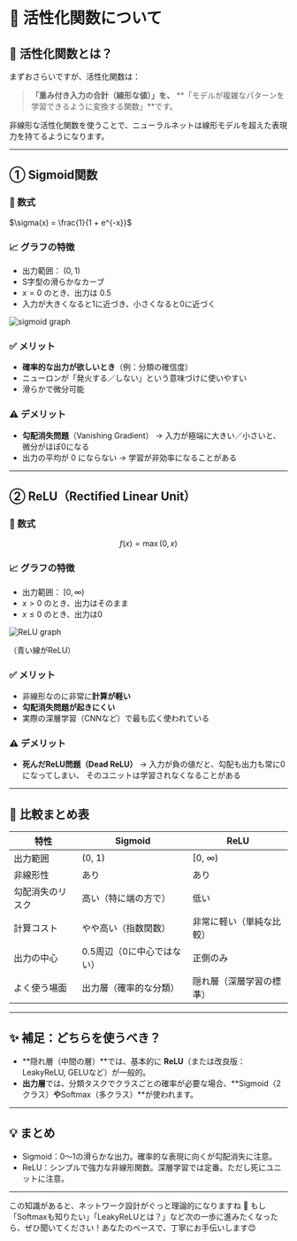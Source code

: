 
# 📘 活性化関数について

## 🔹 活性化関数とは？

まずおさらいですが、活性化関数は：

> **「重み付き入力の合計（線形な値）」を、**
> \*\*「モデルが複雑なパターンを学習できるように変換する関数」\*\*です。

非線形な活性化関数を使うことで、ニューラルネットは線形モデルを超えた表現力を持てるようになります。

---

## ① Sigmoid関数

### 📌 数式


$\sigma(x) = \frac{1}{1 + e^{-x}}$

### 📈 グラフの特徴

* 出力範囲： $(0, 1)$
* S字型の滑らかなカーブ
* $x = 0$ のとき、出力は 0.5
* 入力が大きくなると1に近づき、小さくなると0に近づく

![sigmoid graph](https://upload.wikimedia.org/wikipedia/commons/8/88/Logistic-curve.svg)

### ✅ メリット

* **確率的な出力が欲しいとき**（例：分類の確信度）
* ニューロンが「発火する／しない」という意味づけに使いやすい
* 滑らかで微分可能

### ⚠️ デメリット

* **勾配消失問題**（Vanishing Gradient）
  → 入力が極端に大きい／小さいと、微分がほぼ0になる
* 出力の平均が 0 にならない → 学習が非効率になることがある

---

## ② ReLU（Rectified Linear Unit）

### 📌 数式

$$
f(x) = \max(0, x)
$$

### 📈 グラフの特徴

* 出力範囲： $[0, \infty)$
* $x > 0$ のとき、出力はそのまま
* $x \leq 0$ のとき、出力は0

![ReLU graph](https://upload.wikimedia.org/wikipedia/commons/6/6c/Rectifier_and_softplus_functions.svg)

（青い線がReLU）

### ✅ メリット

* 非線形なのに非常に**計算が軽い**
* **勾配消失問題が起きにくい**
* 実際の深層学習（CNNなど）で最も広く使われている

### ⚠️ デメリット

* **死んだReLU問題（Dead ReLU）**
  → 入力が負の値だと、勾配も出力も常に0になってしまい、
  そのユニットは学習されなくなることがある

---

## 🔄 比較まとめ表

| 特性       | Sigmoid         | ReLU         |
| -------- | --------------- | ------------ |
| 出力範囲     | (0, 1)          | \[0, ∞)      |
| 非線形性     | あり              | あり           |
| 勾配消失のリスク | 高い（特に端の方で）      | 低い           |
| 計算コスト    | やや高い（指数関数）      | 非常に軽い（単純な比較） |
| 出力の中心    | 0.5周辺（0に中心ではない） | 正側のみ         |
| よく使う場面   | 出力層（確率的な分類）     | 隠れ層（深層学習の標準） |

---

## ✨ 補足：どちらを使うべき？

* \*\*隠れ層（中間の層）\*\*では、基本的に **ReLU**（または改良版：LeakyReLU, GELUなど）が一般的。
* **出力層**では、分類タスクでクラスごとの確率が必要な場合、\*\*Sigmoid（2クラス）**や**Softmax（多クラス）\*\*が使われます。

---

## 💡 まとめ

* Sigmoid：0～1の滑らかな出力。確率的な表現に向くが勾配消失に注意。
* ReLU：シンプルで強力な非線形関数。深層学習では定番。ただし死にユニットに注意。

---

この知識があると、ネットワーク設計がぐっと理論的になりますね 💪
もし「Softmaxも知りたい」「LeakyReLUとは？」など次の一歩に進みたくなったら、ぜひ聞いてください！あなたのペースで、丁寧にお手伝いします😊
